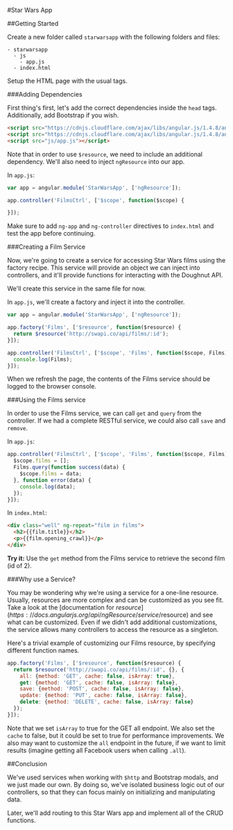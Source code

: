 #Star Wars App

##Getting Started

Create a new folder called `starwarsapp` with the following folders and files:

```
- starwarsapp
  - js
    - app.js
  - index.html
```

Setup the HTML page with the usual tags.

###Adding Dependencies

First thing's first, let's add the correct dependencies inside the `head` tags. Additionally, add Bootstrap if you wish.

```html
<script src="https://cdnjs.cloudflare.com/ajax/libs/angular.js/1.4.8/angular.js"></script>
<script src="https://cdnjs.cloudflare.com/ajax/libs/angular.js/1.4.8/angular-resource.js"></script>
<script src="js/app.js"></script>
```

Note that in order to use `$resource`, we need to include an additional dependency. We'll also need to inject `ngResource` into our app.

In `app.js`:

```js
var app = angular.module('StarWarsApp', ['ngResource']);

app.controller('FilmsCtrl', ['$scope', function($scope) {

}]);
```

Make sure to add `ng-app` and `ng-controller` directives to `index.html` and test the app before continuing.

###Creating a Film Service

Now, we're going to create a service for accessing Star Wars films using the factory recipe. This service will provide an object we can inject into controllers, and it'll provide functions for interacting with the Doughnut API.

We'll create this service in the same file for now.

In `app.js`, we'll create a factory and inject it into the controller.

```js
var app = angular.module('StarWarsApp', ['ngResource']);

app.factory('Films', ['$resource', function($resource) {
  return $resource('http://swapi.co/api/films/:id');
}]);

app.controller('FilmsCtrl', ['$scope', 'Films', function($scope, Films) {
  console.log(Films);
}]);
```

When we refresh the page, the contents of the Films service should be logged to the browser console.

###Using the Films service

In order to use the Films service, we can call `get` and `query` from the controller. If we had a complete RESTful service, we could also call `save` and `remove`.

In `app.js`:

```js
app.controller('FilmsCtrl', ['$scope', 'Films', function($scope, Films) {
  $scope.films = [];
  Films.query(function success(data) {
    $scope.films = data;
  }, function error(data) {
    console.log(data);
  });
}]);
```

In `index.html`:

```html
<div class="well" ng-repeat="film in films">
  <h2>{{film.title}}</h2>
  <p>{{film.opening_crawl}}</p>
</div>
```

**Try it:** Use the `get` method from the Films service to retrieve the second film (id of 2).

###Why use a Service?

You may be wondering why we're using a service for a one-line resource. Usually, resources are more complex and can be customized as you see fit. Take a look at the [documentation for $resource](https://docs.angularjs.org/api/ngResource/service/$resource) and see what can be customized. Even if we didn't add additional customizations, the service allows many controllers to access the resource as a singleton.

Here's a trivial example of customizing our Films resource, by specifying different function names.

```js
app.factory('Films', ['$resource', function($resource) {
  return $resource('http://swapi.co/api/films/:id', {}, {
    all: {method: 'GET', cache: false, isArray: true},
    get: {method: 'GET', cache: false, isArray: false},
    save: {method: 'POST', cache: false, isArray: false},
    update: {method: 'PUT', cache: false, isArray: false},
    delete: {method: 'DELETE', cache: false, isArray: false}
  });
}]);
```

Note that we set `isArray` to true for the GET all endpoint. We also set the `cache` to false, but it could be set to true for performance improvements. We also may want to customize the `all` endpoint in the future, if we want to limit results (imagine getting all Facebook users when calling `.all`).

##Conclusion

We've used services when working with `$http` and Bootstrap modals, and we just made our own. By doing so, we've isolated business logic out of our controllers, so that they can focus mainly on initializing and manipulating data.

Later, we'll add routing to this Star Wars app and implement all of the CRUD functions.
